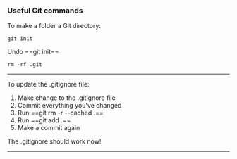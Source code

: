 ### Useful Git commands

To make a folder a Git directory:

```
git init
```

Undo ==git init==

```
rm -rf .git
```

---
To update the .gitignore file:

1. Make change to the .gitignore file
2. Commit everything you've changed
3. Run ==git rm -r --cached .==
4. Run ==git add .==
5. Make a commit again

The .gitignore should work now!

---

